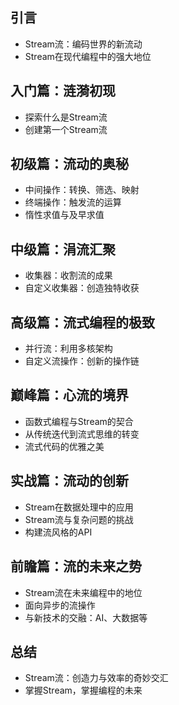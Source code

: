 ## 引言
- Stream流：编码世界的新流动
- Stream在现代编程中的强大地位
## 入门篇：涟漪初现
- 探索什么是Stream流
- 创建第一个Stream流
## 初级篇：流动的奥秘
- 中间操作：转换、筛选、映射
- 终端操作：触发流的运算
- 惰性求值与及早求值
## 中级篇：涓流汇聚
- 收集器：收割流的成果
- 自定义收集器：创造独特收获
## 高级篇：流式编程的极致
- 并行流：利用多核架构
- 自定义流操作：创新的操作链
## 巅峰篇：心流的境界
- 函数式编程与Stream的契合
- 从传统迭代到流式思维的转变
- 流式代码的优雅之美
## 实战篇：流动的创新
- Stream在数据处理中的应用
- Stream流与复杂问题的挑战
- 构建流风格的API
## 前瞻篇：流的未来之势
- Stream流在未来编程中的地位
- 面向异步的流操作
- 与新技术的交融：AI、大数据等
## 总结
- Stream流：创造力与效率的奇妙交汇
- 掌握Stream，掌握编程的未来
